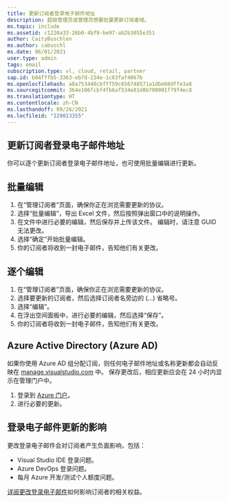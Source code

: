 ```yaml
---
title: 更新订阅者登录电子邮件地址
description: 超级管理员或管理员想要批量更新订阅者域。
ms.topic: include
ms.assetid: c1220a33-26b0-4bf9-be97-ab2b3055e351
author: CaityBuschlen
ms.author: cabuschl
ms.date: 06/01/2021
user.type: admin
tags: email
subscription.type: vl, cloud, retail, partner
sap.id: b84fffb5-3363-eb7d-224e-1c63faf4067b
ms.openlocfilehash: a8a753440cbfff59c656748571a1dbe08dffe3a8
ms.sourcegitcommit: 364e106fcbf4fb6af534e81d8b700901f79f4ec8
ms.translationtype: HT
ms.contentlocale: zh-CN
ms.lasthandoff: 09/26/2021
ms.locfileid: "129013355"
---
```

## <a name="update-subscribers-sign-in-email-address"></a>更新订阅者登录电子邮件地址

你可以逐个更新订阅者登录电子邮件地址，也可使用批量编辑进行更新。 

##  <a name="bulk-edit"></a>批量编辑
1. 在“管理订阅者”页面，确保你正在浏览需要更新的协议。
2. 选择“批量编辑”，导出 Excel 文件，然后按照弹出窗口中的说明操作。
3. 在文件中进行必要的编辑，然后保存并上传该文件。 编辑时，请注意 GUID 无法更改。
4. 选择“确定”开始批量编辑。
5. 你的订阅者将收到一封电子邮件，告知他们有关更改。

## <a name="individual-edit"></a>逐个编辑 
1. 在“管理订阅者”页面，确保你正在浏览需要更新的协议。
2. 选择要更新的订阅者，然后选择订阅者名旁边的 (…) 省略号。
3. 选择“编辑”。
4. 在浮出空间面板中，进行必要的编辑，然后选择“保存”。
5. 你的订阅者将收到一封电子邮件，告知他们有关更改。

## <a name="azure-active-directory-azure-ad"></a>Azure Active Directory (Azure AD) 
如果你使用 Azure AD 组分配订阅，则任何电子邮件地址或名称更新都会自动反映在 [manage.visualstudio.com](https://manage.visualstudio.com) 中。 保存更改后，相应更新应会在 24 小时内显示在管理门户中。 
1. 登录到 [Azure 门户](https://portal.azure.com)。
2. 进行必要的更新。

## <a name="impact-of-sign-in-email-updates"></a>登录电子邮件更新的影响
更改登录电子邮件会对订阅者产生负面影响，包括：
- Visual Studio IDE 登录问题。
- Azure DevOps 登录问题。
- 每月 Azure 开发/测试个人额度问题。

[详阅更改登录电子邮件](https://docs.microsoft.com/visualstudio/subscriptions/subscription-level-changes)如何影响订阅者的相关权益。